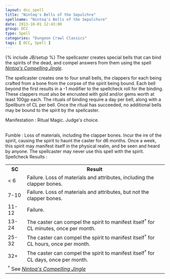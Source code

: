```yaml
---
layout: dcc_spell
title: "Nintoq's Bells of the Sepulchre"
spellname: "Nintoq's Bells of the Sepulchure"
date: 2013-10-01 12:43:00
group: DCC
type: Spell
categories: "Dungeon Crawl Classics"
tags: [ DCC, Spell ]
---
```

{% include JB/setup %}
The spellcaster creates special bells that can bind the spirits of the dead, and compel answers from them using the spell <a href="{{site_url}}/dcc/nintoqs_jingle.html"><em>Nintoq's Compelling Jingle</em></a>. 

The spellcaster creates one to four small bells, the clappers for each being crafted from a bone from the corpse of the spirit being bound. Each bell beyond the first results in a -1 modifier to the spellcheck roll for the binding. These clappers must also be encrusted with gold and/or gems worth at least 100gp each. The rituals of binding require a day per bell, along with a Spellburn of CL per bell. Once the ritual has succeeded, no additional bells may be bound to the spirit by the spellcaster.


Manifestation
 : Ritual Magic. Judge's choice.

<br />
Fumble
 : Loss of materials, including the clapper bones. Incur the ire of the spirit, causing the spirit to haunt the caster for <number of bells attempted>d6 months. Once a week, this spirit may manifest itself in the physical realm, and be seen and heard by anyone. The spellcaster may never use this spell with the spirit.

<br />
Spellcheck Results
 : <table class="table"><tr><th>SC</th><th>Result</th></tr> <tr><td>&lt; 6</td><td>Failure. Loss of materials and attributes, including the clapper bones.</td</tr> <tr><td>7-10</td><td>Failure. Loss of materials and attributes, but not the clapper bones.</td></tr> <tr><td>11-12</td><td>Failure.</td></tr> <tr><td>13-24</td><td>The caster can compel the spirit to manifest itself<sup>&dagger;</sup> for CL minutes, once per month.</td></tr> <tr><td>25-32</td><td>The caster can compel the spirit to manifest itself<sup>&dagger;</sup> for CL hours, once per month.</td></tr> <tr><td>32+</td><td>The caster can compel the spirit to manifest itself<sup>&dagger;</sup> for CL days, once per month.</td></tr> <tr><td colspan="2"><sup>&dagger;</sup> See <a href="{{site_url}}/dcc/nintoqs_jingle.html"><em>Nintoq's Compelling Jingle</em></a></td></tr></table>
